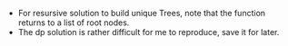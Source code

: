 * For resursive solution to build unique Trees, note that the function returns to a list of root nodes.
* The dp solution is rather difficult for me to reproduce, save it for later.
